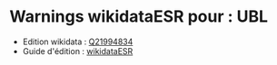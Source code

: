 Warnings wikidataESR pour : UBL
================

- Edition wikidata : [Q21994834](https://www.wikidata.org/wiki/Q21994834)
- Guide d'édition : [wikidataESR](https://github.com/cpesr/wikidataESR/)

